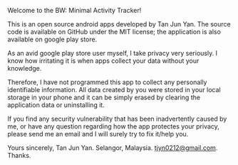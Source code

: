 Welcome to the BW: Minimal Activity Tracker!

This is an open source android apps developed by Tan Jun Yan. The source code is available on GitHub under the MIT license; the application is also available on google play store.

As an avid google play store user myself, I take privacy very seriously. I know how irritating it is when apps collect your data without your knowledge.

Therefore, I have not programmed this app to collect any personally identifiable information. All data created by you were stored in your local storage in your phone and it can be simply erased by clearing the application data or uninstalling it.

If you find any security vulnerability that has been inadvertently caused by me, or have any question regarding how the app protectes your privacy, please send me an email and I will surely try to fix it/help you.

Yours sincerely, Tan Jun Yan. Selangor, Malaysia. tjyn0212@gmail.com.
Thanks.
